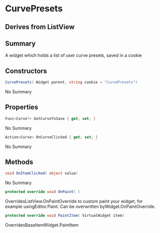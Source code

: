 # CurvePresets

## Derives from ListView

## Summary

A widget which holds a list of user curve presets, saved in a cookie
## Constructors

```c#
CurvePresets( Widget parent, string cookie = "CurvePresets") 
```
No Summary
## Properties

```c#
Func<Curve?> GetCurveToSave { get; set; } 
```
No Summary
```c#
Action<Curve> OnCurveClicked { get; set; } 
```
No Summary
## Methods

```c#
void OnItemClicked( object value) 
```
No Summary
```c#
protected override void OnPaint( ) 
```
OverridesListView.OnPaintOverride to custom paint your widget, for example usingEditor.Paint. Can be overwritten byWidget.OnPaintOverride.
```c#
protected override void PaintItem( VirtualWidget item) 
```
OverridesBaseItemWidget.PaintItem
